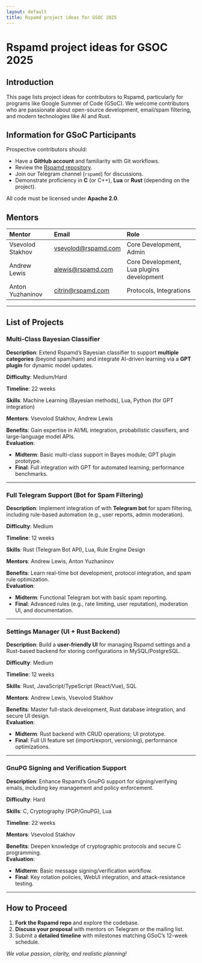```yaml
---
layout: default
title: Rspamd project ideas for GSOC 2025
---
```


# Rspamd project ideas for GSOC 2025

## Introduction

This page lists project ideas for contributors to Rspamd, particularly for programs like Google Summer of Code (GSoC). We welcome contributors who are passionate about open-source development, email/spam filtering, and modern technologies like AI and Rust.

## Information for GSoC Participants

Prospective contributors should:
- Have a **GitHub account** and familiarity with Git workflows.
- Review the [Rspamd repository](https://github.com/rspamd/rspamd).
- Join our Telegram channel (`rspamd`) for discussions.
- Demonstrate proficiency in **C** (or C++), **Lua** or **Rust** (depending on the project).

All code must be licensed under **Apache 2.0**.

## Mentors

| Mentor | Email | Role |
|:-|:-|:-|
| Vsevolod Stakhov | vsevolod@rspamd.com | Core Development, Admin |
| Andrew Lewis | alewis@rspamd.com | Core Development, Lua plugins development |
| Anton Yuzhaninov | citrin@rspamd.com | Protocols, Integrations |

---

## List of Projects

### Multi-Class Bayesian Classifier
**Description**: Extend Rspamd’s Bayesian classifier to support **multiple categories** (beyond spam/ham) and integrate AI-driven learning via a **GPT plugin** for dynamic model updates.  

**Difficulty**: Medium/Hard  

**Timeline**: 22 weeks

**Skills**: Machine Learning (Bayesian methods), Lua, Python (for GPT integration)

**Mentors**: Vsevolod Stakhov, Andrew Lewis

**Benefits**: Gain expertise in AI/ML integration, probabilistic classifiers, and large-language model APIs.  
**Evaluation**:  
- **Midterm**: Basic multi-class support in Bayes module; GPT plugin prototype.  
- **Final**: Full integration with GPT for automated learning; performance benchmarks.  

---

### Full Telegram Support (Bot for Spam Filtering)
**Description**: Implement integration of with **Telegram bot** for spam filtering, including rule-based automation (e.g., user reports, admin moderation).  

**Difficulty**: Medium  

**Timeline**: 12 weeks

**Skills**: Rust (Telegram Bot API), Lua, Rule Engine Design  

**Mentors**: Andrew Lewis, Anton Yuzhaninov

**Benefits**: Learn real-time bot development, protocol integration, and spam rule optimization.  
**Evaluation**:  
- **Midterm**: Functional Telegram bot with basic spam reporting.  
- **Final**: Advanced rules (e.g., rate limiting, user reputation), moderation UI, and documentation.  

---

### Settings Manager (UI + Rust Backend)
**Description**: Build a **user-friendly UI** for managing Rspamd settings and a Rust-based backend for storing configurations in MySQL/PostgreSQL.  

**Difficulty**: Medium  

**Timeline**: 12 weeks

**Skills**: Rust, JavaScript/TypeScript (React/Vue), SQL  

**Mentors**: Andrew Lewis, Vsevolod Stakhov

**Benefits**: Master full-stack development, Rust database integration, and secure UI design.  
**Evaluation**:  
- **Midterm**: Rust backend with CRUD operations; UI prototype.  
- **Final**: Full UI feature set (import/export, versioning), performance optimizations.  

---

### GnuPG Signing and Verification Support
**Description**: Enhance Rspamd’s GnuPG support for signing/verifying emails, including key management and policy enforcement.  

**Difficulty**: Hard  

**Skills**: C, Cryptography (PGP/GnuPG), Lua  

**Timeline**: 22 weeks

**Mentors**: Vsevolod Stakhov

**Benefits**: Deepen knowledge of cryptographic protocols and secure C programming.  
**Evaluation**:  
- **Midterm**: Basic message signing/verification workflow.  
- **Final**: Key rotation policies, WebUI integration, and attack-resistance testing.  

---

## How to Proceed
1. **Fork the Rspamd repo** and explore the codebase.  
2. **Discuss your proposal** with mentors on Telegram or the mailing list.  
3. Submit a **detailed timeline** with milestones matching GSoC’s 12-week schedule.  

*We value passion, clarity, and realistic planning!*  
